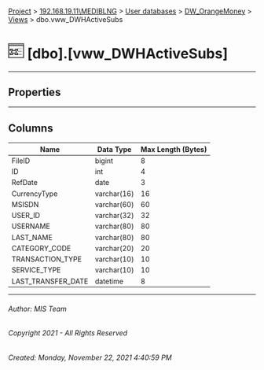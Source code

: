 #### 

[Project](../../../../index.md) > [192.168.19.11\\MEDIBLNG](../../../index.md) > [User databases](../../index.md) > [DW_OrangeMoney](../index.md) > [Views](Views.md) > dbo.vww_DWHActiveSubs

# ![Views](../../../../Images/View32.png) [dbo].[vww_DWHActiveSubs]

---

## <a name="#properties"></a>Properties



---

## <a name="#columns"></a>Columns

| Name | Data Type | Max Length (Bytes) |
|---|---|---|
| FileID | bigint | 8 |
| ID | int | 4 |
| RefDate | date | 3 |
| CurrencyType | varchar(16) | 16 |
| MSISDN | varchar(60) | 60 |
| USER_ID | varchar(32) | 32 |
| USERNAME | varchar(80) | 80 |
| LAST_NAME | varchar(80) | 80 |
| CATEGORY_CODE | varchar(20) | 20 |
| TRANSACTION_TYPE | varchar(10) | 10 |
| SERVICE_TYPE | varchar(10) | 10 |
| LAST_TRANSFER_DATE | datetime | 8 |


---

###### Author:  MIS Team

###### Copyright 2021 - All Rights Reserved

###### Created: Monday, November 22, 2021 4:40:59 PM

